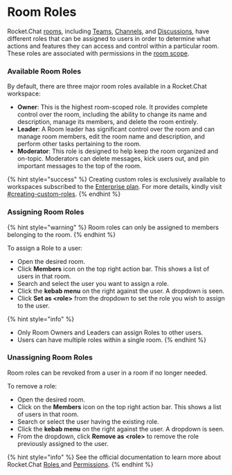 # Room Roles

Rocket.Chat [rooms](./), including [Teams](teams/), [Channels](channels/), and [Discussions](discussions/), have different roles that can be assigned to users in order to determine what actions and features they can access and control within a particular room. These roles are associated with permissions in the [room scope](../../workspace-administration/permissions/#scope-of-roles).

### Available Room Roles

By default, there are three major room roles available in a Rocket.Chat workspace:

* **Owner**: This is the highest room-scoped role. It provides complete control over the room, including the ability to change its name and description, manage its members, and delete the room entirely.
* **Leader**: A Room leader has significant control over the room and can manage room members, edit the room name and description, and perform other tasks pertaining to the room.
* **Moderator**: This role is designed to help keep the room organized and on-topic. Moderators can delete messages, kick users out, and pin important messages to the top of the room.

{% hint style="success" %}
Creating custom roles is exclusively available to workspaces subscribed to the [Enterprise plan](../../../readme/our-plans.md#enterprise-plan).  For more details, kindly visit [#creating-custom-roles](../../workspace-administration/permissions/#creating-custom-roles "mention").
{% endhint %}

### Assigning Room Roles

{% hint style="warning" %}
Room roles can only be assigned to members belonging to the room.
{% endhint %}

To assign a Role to a user:

* Open the desired room.
* Click **Members** icon on the top right action bar. This shows a list of users in that room.
* Search and select the user you want to assign a role.
* Click the **kebab menu** on the right against the user. A dropdown is seen.
* Click **Set as \<role>** from the dropdown to set the role you wish to assign to the user.

{% hint style="info" %}
* Only Room Owners and Leaders can assign Roles to other users.
* Users can have multiple roles within a single room.
{% endhint %}

### Unassigning Room Roles

Room roles can be revoked from a user in a room if no longer needed.

To remove a role:

* Open the desired room.
* &#x20;Click on the **Members** icon on the top right action bar. This shows a list of users in that room.
* Search or select the user having the existing role.
* Click the **kebab menu** on the right against the user. A dropdown is seen.
* From the dropdown, click **Remove as \<role>** to remove the role previously assigned to the user.

{% hint style="info" %}
See the official documentation to learn more about Rocket.Chat [Roles ](../../../setup-and-configure/roles-in-rocket.chat.md)and [Permissions](../../workspace-administration/permissions/).
{% endhint %}
